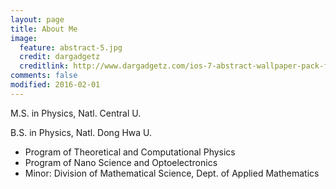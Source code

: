 ```yaml
---
layout: page
title: About Me
image:
  feature: abstract-5.jpg
  credit: dargadgetz
  creditlink: http://www.dargadgetz.com/ios-7-abstract-wallpaper-pack-for-iphone-5-and-ipod-touch-retina/
comments: false
modified: 2016-02-01
---
```


M.S. in Physics, Natl. Central U.

B.S. in Physics, Natl. Dong Hwa U.
* Program of Theoretical and Computational Physics
* Program of Nano Science and Optoelectronics
* Minor: Division of Mathematical Science, Dept. of Applied Mathematics
